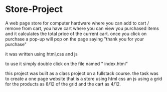 # Store-Project
 
A web page store for computer hardware where you can add to cart / remove from cart, 
you have cart where you can view you purchased items and it calculates the total price of the current cart.
once you click on purchase a pop-up will pop on the page saying "thank you for your purchase"

it was written using html,css and js

to use it simply double click on the file named " index.html"

this project was built as a class project on a fullstack course. the task was to create a one page website that is a store using html css an js
using a grid for the products as 8/12 of the grid and the cart as 4/12.
